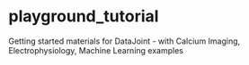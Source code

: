 # playground_tutorial
Getting started materials for DataJoint - with Calcium Imaging, Electrophysiology, Machine Learning examples
